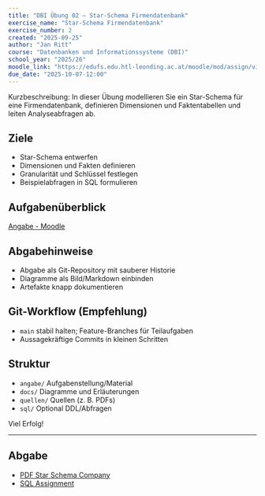 ```yaml
---
title: "DBI Übung 02 – Star-Schema Firmendatenbank"
exercise_name: "Star-Schema Firmendatenbank"
exercise_number: 2
created: "2025-09-25"
author: "Jan Ritt"
course: "Datenbanken und Informationssysteme (DBI)"
school_year: "2025/26"
moodle_link: "https://edufs.edu.htl-leonding.ac.at/moodle/mod/assign/view.php?id=214385"
due_date: "2025-10-07-12:00"
---
```


Kurzbeschreibung: In dieser Übung modellieren Sie ein Star-Schema für eine Firmendatenbank, definieren Dimensionen und Faktentabellen und leiten Analyseabfragen ab.

## Ziele

- Star-Schema entwerfen
- Dimensionen und Fakten definieren
- Granularität und Schlüssel festlegen
- Beispielabfragen in SQL formulieren

## Aufgabenüberblick

[Angabe - Moodle](angabe/moodle_angabe.md)

## Abgabehinweise

- Abgabe als Git-Repository mit sauberer Historie
- Diagramme als Bild/Markdown einbinden
- Artefakte knapp dokumentieren

## Git-Workflow (Empfehlung)

- `main` stabil halten; Feature-Branches für Teilaufgaben
- Aussagekräftige Commits in kleinen Schritten

## Struktur

- `angabe/` Aufgabenstellung/Material
- `docs/` Diagramme und Erläuterungen
- `quellen/` Quellen (z. B. PDFs)
- `sql/` Optional DDL/Abfragen

Viel Erfolg!

---

## Abgabe

- [PDF Star Schema Company](RITT_StarSchema_Company.pdf)
- [SQL Assignment](RITT_assignment_run.sql)
